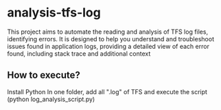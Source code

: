 # analysis-tfs-log
This project aims to automate the reading and analysis of TFS log files, identifying errors. It is designed to help you understand and troubleshoot issues found in application logs, providing a detailed view of each error found, including stack trace and additional context

## How to execute?
Install Python
In one folder, add all ".log" of TFS and execute the script (python log_analysis_script.py)
